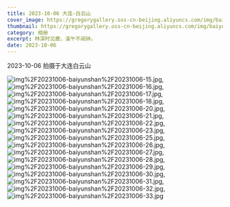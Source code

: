 ```yaml
---
title: 2023-10-06 大连-白云山
cover_image: https://gregorygallery.oss-cn-beijing.aliyuncs.com/img/baiyunshan.jpg
thumbnail: https://gregorygallery.oss-cn-beijing.aliyuncs.com/img/baiyunshan.jpg
category: 相册
excerpt: 林深时见鹿，溪午不闻钟。
date: 2023-10-06
---
```


2023-10-06 拍摄于大连白云山

![img%2F20231006-baiyunshan%2F20231006-15.jpg]( https://gregorygallery.oss-cn-beijing.aliyuncs.com/img/20231006-baiyunshan/20231006-15.jpg "img%2F20231006-baiyunshan%2F20231006-15.jpg"),
![img%2F20231006-baiyunshan%2F20231006-16.jpg]( https://gregorygallery.oss-cn-beijing.aliyuncs.com/img/20231006-baiyunshan/20231006-16.jpg "img%2F20231006-baiyunshan%2F20231006-16.jpg"),
![img%2F20231006-baiyunshan%2F20231006-17.jpg]( https://gregorygallery.oss-cn-beijing.aliyuncs.com/img/20231006-baiyunshan/20231006-17.jpg "img%2F20231006-baiyunshan%2F20231006-17.jpg"),
![img%2F20231006-baiyunshan%2F20231006-18.jpg]( https://gregorygallery.oss-cn-beijing.aliyuncs.com/img/20231006-baiyunshan/20231006-18.jpg "img%2F20231006-baiyunshan%2F20231006-18.jpg"),
![img%2F20231006-baiyunshan%2F20231006-20.jpg]( https://gregorygallery.oss-cn-beijing.aliyuncs.com/img/20231006-baiyunshan/20231006-20.jpg "img%2F20231006-baiyunshan%2F20231006-20.jpg"),
![img%2F20231006-baiyunshan%2F20231006-21.jpg]( https://gregorygallery.oss-cn-beijing.aliyuncs.com/img/20231006-baiyunshan/20231006-21.jpg "img%2F20231006-baiyunshan%2F20231006-21.jpg"),
![img%2F20231006-baiyunshan%2F20231006-22.jpg]( https://gregorygallery.oss-cn-beijing.aliyuncs.com/img/20231006-baiyunshan/20231006-22.jpg "img%2F20231006-baiyunshan%2F20231006-22.jpg"),
![img%2F20231006-baiyunshan%2F20231006-23.jpg]( https://gregorygallery.oss-cn-beijing.aliyuncs.com/img/20231006-baiyunshan/20231006-23.jpg "img%2F20231006-baiyunshan%2F20231006-23.jpg"),
![img%2F20231006-baiyunshan%2F20231006-25.jpg]( https://gregorygallery.oss-cn-beijing.aliyuncs.com/img/20231006-baiyunshan/20231006-25.jpg "img%2F20231006-baiyunshan%2F20231006-25.jpg"),
![img%2F20231006-baiyunshan%2F20231006-26.jpg]( https://gregorygallery.oss-cn-beijing.aliyuncs.com/img/20231006-baiyunshan/20231006-26.jpg "img%2F20231006-baiyunshan%2F20231006-26.jpg"),
![img%2F20231006-baiyunshan%2F20231006-27.jpg]( https://gregorygallery.oss-cn-beijing.aliyuncs.com/img/20231006-baiyunshan/20231006-27.jpg "img%2F20231006-baiyunshan%2F20231006-27.jpg"),
![img%2F20231006-baiyunshan%2F20231006-28.jpg]( https://gregorygallery.oss-cn-beijing.aliyuncs.com/img/20231006-baiyunshan/20231006-28.jpg "img%2F20231006-baiyunshan%2F20231006-28.jpg"),
![img%2F20231006-baiyunshan%2F20231006-29.jpg]( https://gregorygallery.oss-cn-beijing.aliyuncs.com/img/20231006-baiyunshan/20231006-29.jpg "img%2F20231006-baiyunshan%2F20231006-29.jpg"),
![img%2F20231006-baiyunshan%2F20231006-30.jpg]( https://gregorygallery.oss-cn-beijing.aliyuncs.com/img/20231006-baiyunshan/20231006-30.jpg "img%2F20231006-baiyunshan%2F20231006-30.jpg"),
![img%2F20231006-baiyunshan%2F20231006-31.jpg]( https://gregorygallery.oss-cn-beijing.aliyuncs.com/img/20231006-baiyunshan/20231006-31.jpg "img%2F20231006-baiyunshan%2F20231006-31.jpg"),
![img%2F20231006-baiyunshan%2F20231006-32.jpg]( https://gregorygallery.oss-cn-beijing.aliyuncs.com/img/20231006-baiyunshan/20231006-32.jpg "img%2F20231006-baiyunshan%2F20231006-32.jpg"),
![img%2F20231006-baiyunshan%2F20231006-33.jpg]( https://gregorygallery.oss-cn-beijing.aliyuncs.com/img/20231006-baiyunshan/20231006-33.jpg "img%2F20231006-baiyunshan%2F20231006-33.jpg")